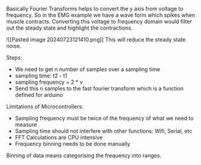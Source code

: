 
Basically Fourier Transforms helps to convert the y axis from voltage to frequency.
So in the EMG example we have a wave form which spikes when muscle contracts. Converting this voltage to frequency domain would filter out the steady state and highlight the contractions.

![[Pasted image 20240723121410.png]]
This will reduce the steady state noise.


Steps:
- We need to get n number of samples over a sampling time 
- sampling time: t2 - t1
- sampling frequency = 2 * v
- Send this n samples to the fast fourier transform which is a function defined for arduino

Limitations of Microcontrollers:
- Sampling frequency must be twice of the frequency of what we need to measure
- Sampling time should not interfere with other functions: Wifi, Serial, etc
- FFT Calculations are CPU intensive
- Frequency binning needs to be done manually


Binning of data means categorising the frequency into ranges.